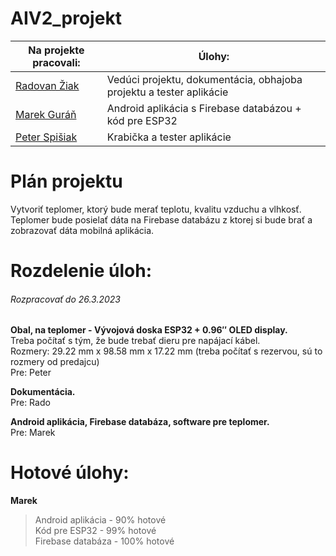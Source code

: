 # AIV2_projekt

| Na projekte pracovali:              | Úlohy:                        |
| -----------------| -------------------------------------|
| [Radovan Žiak](https://github.com/RZpfku) | Vedúci projektu, dokumentácia, obhajoba projektu a tester aplikácie |
| [Marek Guráň](https://github.com/marek-guran) | Android aplikácia s Firebase databázou + kód pre ESP32 |
| [Peter Spišiak](https://github.com/PeterSpisiak) | Krabička a tester aplikácie |

# Plán projektu
Vytvoriť teplomer, ktorý bude merať teplotu, kvalitu vzduchu a vlhkosť. Teplomer bude posielať dáta na Firebase databázu z ktorej si bude brať a zobrazovať dáta mobilná aplikácia.

# Rozdelenie úloh:

###### Rozpracovať do 26.3.2023

 **Obal, na teplomer - Vývojová doska ESP32 + 0.96″ OLED display.**\
 Treba počítať s tým, že bude trebať dieru pre napájací kábel.\
 Rozmery: 29.22 mm x 98.58 mm x 17.22 mm (treba počítať s rezervou, sú to rozmery od predajcu)\
 Pre: Peter

 **Dokumentácia.**\
 Pre: Rado

 **Android aplikácia, Firebase databáza, software pre teplomer.**\
 Pre: Marek
 
 # Hotové úlohy:

 **Marek**
 >Android aplikácia - 90% hotové\
 >Kód pre ESP32 - 99% hotové\
 >Firebase databáza - 100% hotové
